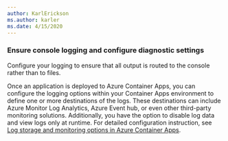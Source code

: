 ```yaml
---
author: KarlErickson
ms.author: karler
ms.date: 4/15/2020
---
```


### Ensure console logging and configure diagnostic settings

Configure your logging to ensure that all output is routed to the console rather than to files.

Once an application is deployed to Azure Container Apps, you can configure the logging options within your Container Apps environment to define one or more destinations of the logs. These destinations can include Azure Monitor Log Analytics, Azure Event hub, or even other third-party monitoring solutions. Additionally, you have the option to disable log data and view logs only at runtime. For detailed configuration instruction, see [Log storage and monitoring options in Azure Container Apps](/azure/container-apps/log-options).